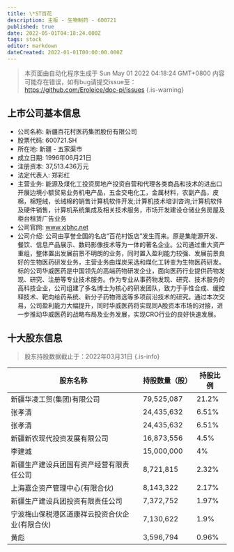 ```yaml
---
title: \*ST百花
description: 主板 - 生物制药 - 600721
published: true
date: 2022-05-01T04:18:24.000Z
tags: stock
editor: markdown
dateCreated: 2022-01-01T00:00:00.000Z
---
```


> 本页面由自动化程序生成于 Sun May 01 2022 04:18:24 GMT+0800
> 内容可能存在错误，如有bug请提交issue至：https://github.com/Eroleice/doc-pi/issues
{.is-warning}

## 上市公司基本信息
- 公司名称: 新疆百花村医药集团股份有限公司
- 股票代码: 600721.SH
- 所在地: 新疆 - 五家渠市
- 成立日期: 1996年06月21日
- 注册资本: 37,513.436万元
- 法定代表人: 郑彩红
- 主营业务: 能源及煤化工投资房地产投资自营和代理各类商品和技术的进出口开展边境小额贸易业务机电产品，五金交电化工，金属材料，农副产品，皮棉，棉短绒，长绒棉的销售计算机软件开发;计算机技术培训咨询;计算机软件及硬件销售，计算机系统集成及相关技术服务，市场开发建设仓储业务房屋及柜台租赁广告业务
- 公司官网: www.xjbhc.net
- 公司介绍: 公司由享誉全国的名店“百花村饭店”发生而来。原是集能源开发、餐饮、信息产品展示、数码影像技术等为一体的著名企业。公司通过重大资产重组，整体置出发展前景不明朗的业务，同时置入盈利能力较强、发展前景良好的生物医药研发业务，主营业务由煤炭采选和煤化工转变为生物医药研发。标的公司华威医药是中国领先的高端药物研发企业，面向医药行业提供药物发现、研究、注册等专业技术服务。作为专业从事药物发现、研究、技术服务的高科技企业，公司组建了多名博士为核心的研发团队，致力于手性合成、缓控释技术、靶向给药系统、新分子药物筛选等多项前沿技术的研究。通过本次交易，公司盈利能力大幅提升，同时华威医药将实现同A股资本市场的对接，进一步推动华威医药的战略布局及业务发展，实现CRO行业的良好快速发展。


## 十大股东信息
> 股东持股数据截止于：2022年03月31日
{.is-info}

| 股东名称 | 持股数量（股） | 持股比例 |
| --- | --- | --- |
| 新疆华凌工贸(集团)有限公司 | 79,525,087 | 21.2% |
| 张孝清 | 24,435,632 | 6.51% |
| 张孝清 | 24,435,632 | 6.51% |
| 新疆新农现代投资发展有限公司 | 16,873,556 | 4.5% |
| 李建城 | 15,000,000 | 4% |
| 新疆生产建设兵团国有资产经营有限责任公司 | 8,721,815 | 2.32% |
| 上海嘉企资产管理中心(有限合伙) | 8,143,322 | 2.17% |
| 新疆生产建设兵团投资有限责任公司 | 7,372,752 | 1.97% |
| 宁波梅山保税港区道康祥云投资合伙企业(有限合伙) | 7,130,622 | 1.9% |
| 黄彪 | 3,596,794 | 0.96% |




